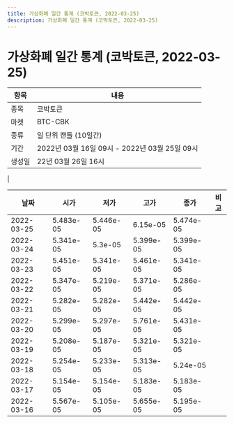 ```yaml
---
title: 가상화폐 일간 통계 (코박토큰, 2022-03-25)
description: 가상화폐 일간 통계 (코박토큰, 2022-03-25)
---
```


가상화폐 일간 통계 (코박토큰, 2022-03-25)
===

|항목|내용|
|--|--|
|종목|코박토큰|
|마켓|BTC-CBK|
|종류|일 단위 캔들 (10일간)|
|기간|2022년 03월 16일 09시 - 2022년 03월 25일 09시|
|생성일|22년 03월 26일 16시|
|

|날짜|시가|저가|고가|종가|비고|
|--|--|--|--|--|--|
|2022-03-25|5.483e-05|5.446e-05|6.15e-05|5.474e-05|    |
|2022-03-24|5.341e-05|5.3e-05|5.399e-05|5.399e-05|    |
|2022-03-23|5.451e-05|5.341e-05|5.461e-05|5.341e-05|    |
|2022-03-22|5.347e-05|5.219e-05|5.371e-05|5.286e-05|    |
|2022-03-21|5.282e-05|5.282e-05|5.442e-05|5.442e-05|    |
|2022-03-20|5.299e-05|5.297e-05|5.761e-05|5.431e-05|    |
|2022-03-19|5.208e-05|5.187e-05|5.321e-05|5.321e-05|    |
|2022-03-18|5.254e-05|5.233e-05|5.313e-05|5.24e-05|    |
|2022-03-17|5.154e-05|5.154e-05|5.183e-05|5.183e-05|    |
|2022-03-16|5.567e-05|5.105e-05|5.655e-05|5.195e-05|    |
